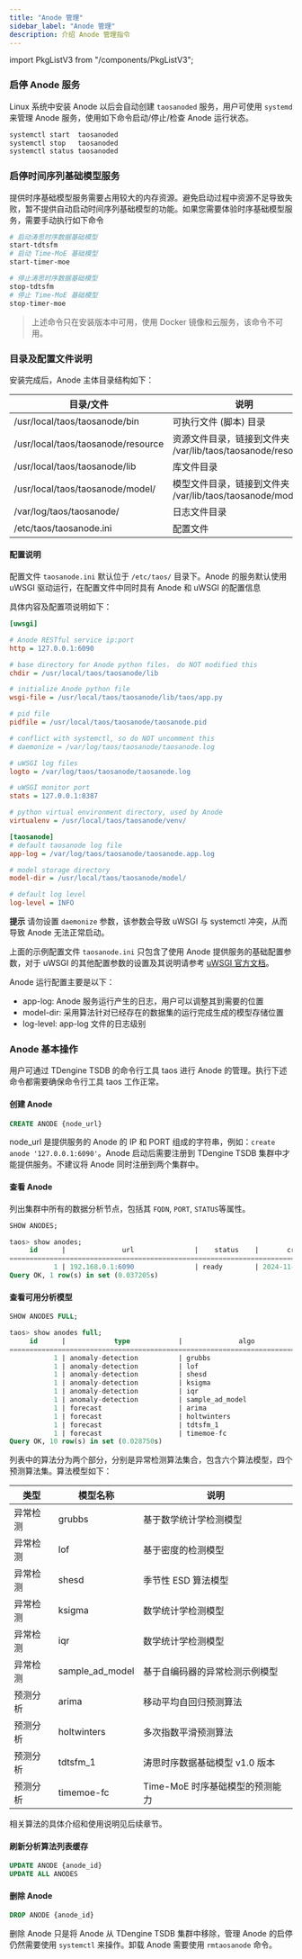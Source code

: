 ```yaml
---
title: "Anode 管理"
sidebar_label: "Anode 管理"
description: 介绍 Anode 管理指令
---
```


import PkgListV3 from "/components/PkgListV3";

### 启停 Anode 服务

 Linux 系统中安装 Anode 以后会自动创建 `taosanoded` 服务，用户可使用 `systemd` 来管理 Anode 服务，使用如下命令启动/停止/检查 Anode 运行状态。

```bash
systemctl start  taosanoded
systemctl stop   taosanoded
systemctl status taosanoded
```

### 启停时间序列基础模型服务

提供时序基础模型服务需要占用较大的内存资源。避免启动过程中资源不足导致失败，暂不提供自动启动时间序列基础模型的功能。如果您需要体验时序基础模型服务，需要手动执行如下命令

```bash
# 启动涛思时序数据基础模型
start-tdtsfm
# 启动 Time-MoE 基础模型
start-timer-moe
```

```bash
# 停止涛思时序数据基础模型
stop-tdtsfm
# 停止 Time-MoE 基础模型
stop-timer-moe
```

> 上述命令只在安装版本中可用，使用 Docker 镜像和云服务，该命令不可用。

### 目录及配置文件说明

安装完成后，Anode 主体目录结构如下：

| 目录/文件                              | 说明                                              |
| ---------------------------------- |-------------------------------------------------|
| /usr/local/taos/taosanode/bin      | 可执行文件 (脚本) 目录                                   |
| /usr/local/taos/taosanode/resource | 资源文件目录，链接到文件夹 /var/lib/taos/taosanode/resource/ |
| /usr/local/taos/taosanode/lib      | 库文件目录                                           |
| /usr/local/taos/taosanode/model/   | 模型文件目录，链接到文件夹 /var/lib/taos/taosanode/model     |
| /var/log/taos/taosanode/           | 日志文件目录                                          |
| /etc/taos/taosanode.ini            | 配置文件                                            |

#### 配置说明

配置文件 `taosanode.ini` 默认位于 `/etc/taos/` 目录下。Anode 的服务默认使用 uWSGI 驱动运行，在配置文件中同时具有 Anode 和 uWSGI 的配置信息

具体内容及配置项说明如下：

```ini
[uwsgi]

# Anode RESTful service ip:port
http = 127.0.0.1:6090

# base directory for Anode python files， do NOT modified this
chdir = /usr/local/taos/taosanode/lib

# initialize Anode python file
wsgi-file = /usr/local/taos/taosanode/lib/taos/app.py

# pid file
pidfile = /usr/local/taos/taosanode/taosanode.pid

# conflict with systemctl, so do NOT uncomment this
# daemonize = /var/log/taos/taosanode/taosanode.log

# uWSGI log files
logto = /var/log/taos/taosanode/taosanode.log

# uWSGI monitor port
stats = 127.0.0.1:8387

# python virtual environment directory, used by Anode
virtualenv = /usr/local/taos/taosanode/venv/

[taosanode]
# default taosanode log file
app-log = /var/log/taos/taosanode/taosanode.app.log

# model storage directory
model-dir = /usr/local/taos/taosanode/model/

# default log level
log-level = INFO
```

**提示**
请勿设置 `daemonize` 参数，该参数会导致 uWSGI 与 systemctl 冲突，从而导致 Anode 无法正常启动。

上面的示例配置文件 `taosanode.ini` 只包含了使用 Anode 提供服务的基础配置参数，对于 uWSGI 的其他配置参数的设置及其说明请参考 [uWSGI 官方文档](https://uwsgi-docs-zh.readthedocs.io/zh-cn/latest/Options.html)。

Anode 运行配置主要是以下：

- app-log: Anode 服务运行产生的日志，用户可以调整其到需要的位置
- model-dir: 采用算法针对已经存在的数据集的运行完成生成的模型存储位置
- log-level: app-log 文件的日志级别

### Anode 基本操作

用户可通过 TDengine TSDB 的命令行工具 taos 进行 Anode 的管理。执行下述命令都需要确保命令行工具 taos 工作正常。

#### 创建 Anode

```sql
CREATE ANODE {node_url}
```

node_url 是提供服务的 Anode 的 IP 和 PORT 组成的字符串，例如：`create anode '127.0.0.1:6090'`。Anode 启动后需要注册到 TDengine TSDB 集群中才能提供服务。不建议将 Anode 同时注册到两个集群中。

#### 查看 Anode

列出集群中所有的数据分析节点，包括其 `FQDN`, `PORT`, `STATUS`等属性。

```sql
SHOW ANODES;

taos> show anodes;
     id      |              url               |    status    |       create_time       |       update_time       |
==================================================================================================================
           1 | 192.168.0.1:6090               | ready        | 2024-11-28 18:44:27.089 | 2024-11-28 18:44:27.089 |
Query OK, 1 row(s) in set (0.037205s)
```

#### 查看可用分析模型

```SQL
SHOW ANODES FULL;

taos> show anodes full;                                                      
     id      |            type            |              algo              | 
============================================================================ 
           1 | anomaly-detection          | grubbs                         | 
           1 | anomaly-detection          | lof                            | 
           1 | anomaly-detection          | shesd                          | 
           1 | anomaly-detection          | ksigma                         | 
           1 | anomaly-detection          | iqr                            | 
           1 | anomaly-detection          | sample_ad_model                | 
           1 | forecast                   | arima                          | 
           1 | forecast                   | holtwinters                    | 
           1 | forecast                   | tdtsfm_1                       | 
           1 | forecast                   | timemoe-fc                     | 
Query OK, 10 row(s) in set (0.028750s)                                       
```

列表中的算法分为两个部分，分别是异常检测算法集合，包含六个算法模型，四个预测算法集。算法模型如下：

| 类型   | 模型名称            | 说明                  |
| ---- | --------------- | ------------------- |
| 异常检测 | grubbs          | 基于数学统计学检测模型         |
| 异常检测 | lof             | 基于密度的检测模型           |
| 异常检测 | shesd           | 季节性 ESD 算法模型          |
| 异常检测 | ksigma          | 数学统计学检测模型           |
| 异常检测 | iqr             | 数学统计学检测模型           |
| 异常检测 | sample_ad_model | 基于自编码器的异常检测示例模型     |
| 预测分析 | arima           | 移动平均自回归预测算法         |
| 预测分析 | holtwinters     | 多次指数平滑预测算法          |
| 预测分析 | tdtsfm_1        | 涛思时序数据基础模型 v1.0 版本  |
| 预测分析 | timemoe-fc      | Time-MoE 时序基础模型的预测能力 |

相关算法的具体介绍和使用说明见后续章节。

#### 刷新分析算法列表缓存

```SQL
UPDATE ANODE {anode_id}
UPDATE ALL ANODES
```

#### 删除 Anode

```sql
DROP ANODE {anode_id}
```

删除 Anode 只是将 Anode 从 TDengine TSDB 集群中移除，管理 Anode 的启停仍然需要使用 `systemctl` 来操作。卸载 Anode 需要使用 `rmtaosanode` 命令。

